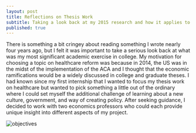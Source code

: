 ```yaml
---
layout: post
title: Reflections on Thesis Work
subtitle: Taking a look back at my 2015 research and how it applies to today
published: true
---
```


There is something a bit cringey about reading something I wrote nearly four years ago, but I felt it was important to take a serious look back at what was my most significant academic exercise in college. My motivation for choosing a topic on healthcare reform was because in 2014, the US was in the midst of the implementation of the ACA and I thought that the economic ramifications would be a widely discussed in college and graduate theses. I had known since my first internship that I wanted to focus my thesis work on healthcare but wanted to pick something a little out of the ordinary where I could set myself the additional challenge of learning about a new culture, government, and way of creating policy. After seeking guidance, I decided to work with two economics professors who could each provide unique insight into different aspects of my project.

![objectives]({{site.baseurl}}/img/thesi.jpg)
